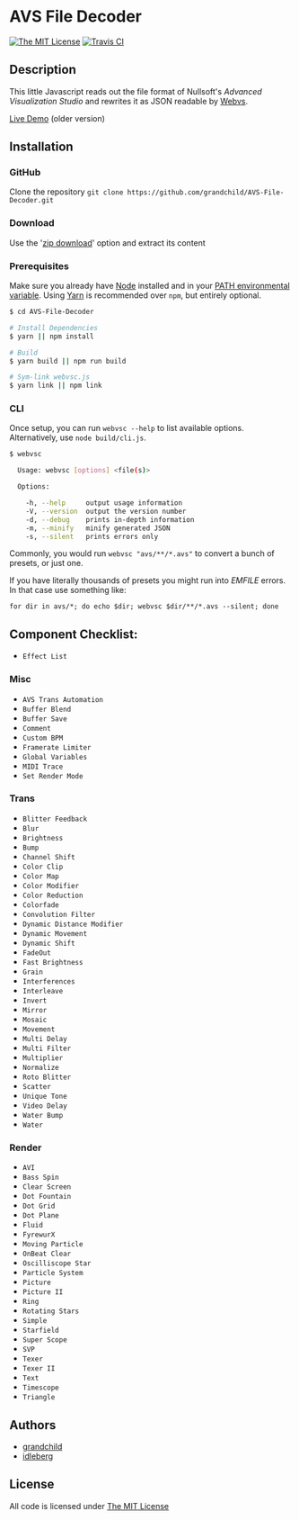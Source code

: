 # AVS File Decoder

[![The MIT License](https://img.shields.io/badge/license-MIT-orange.svg?style=flat-square)](http://opensource.org/licenses/MIT)
[![Travis CI](https://img.shields.io/travis/grandchild/AVS-File-Decoder/typescript.svg?style=flat-square)](https://travis-ci.org/grandchild/AVS-File-Decoder)

## Description

This little Javascript reads out the file format of Nullsoft's _Advanced Visualization Studio_ and rewrites it as JSON readable by [Webvs](https://github.com/azeem/webvs).

[Live Demo](http://grandchild.github.io/AVS-File-Decoder/) (older version)

## Installation

### GitHub

Clone the repository `git clone https://github.com/grandchild/AVS-File-Decoder.git`

### Download

Use the '[zip download](https://github.com/grandchild/AVS-File-Decoder/archive/typescript.zip)' option and extract its content

### Prerequisites

Make sure you already have [Node](https://nodejs.org) installed and in your [PATH environmental variable](https://superuser.com/questions/284342/what-are-path-and-other-environment-variables-and-how-can-i-set-or-use-them/284351#284351). Using [Yarn](https://yarnpkg.com/) is recommended over `npm`, but entirely optional.

```sh
$ cd AVS-File-Decoder

# Install Dependencies
$ yarn || npm install

# Build
$ yarn build || npm run build

# Sym-link webvsc.js
$ yarn link || npm link
```

### CLI

Once setup, you can run `webvsc --help` to list available options. Alternatively, use `node build/cli.js`.

```sh
$ webvsc

  Usage: webvsc [options] <file(s)>

  Options:

    -h, --help     output usage information
    -V, --version  output the version number
    -d, --debug    prints in-depth information
    -m, --minify   minify generated JSON
    -s, --silent   prints errors only
```

Commonly, you would run `webvsc "avs/**/*.avs"` to convert a bunch of presets, or just one.

If you have literally thousands of presets you might run into _EMFILE_ errors. In that case use something like:

`for dir in avs/*; do echo $dir; webvsc $dir/**/*.avs --silent; done`

## Component Checklist:

- `Effect List`

### Misc
- `AVS Trans Automation`
- `Buffer Blend`
- `Buffer Save`
- `Comment`
- `Custom BPM`
- `Framerate Limiter`
- `Global Variables`
- `MIDI Trace`
- `Set Render Mode`

### Trans
- `Blitter Feedback`
- `Blur`
- `Brightness`
- `Bump`
- `Channel Shift`
- `Color Clip`
- `Color Map`
- `Color Modifier`
- `Color Reduction`
- `Colorfade`
- `Convolution Filter`
- `Dynamic Distance Modifier`
- `Dynamic Movement`
- `Dynamic Shift`
- `FadeOut`
- `Fast Brightness`
- `Grain`
- `Interferences`
- `Interleave`
- `Invert`
- `Mirror`
- `Mosaic`
- `Movement`
- `Multi Delay`
- `Multi Filter`
- `Multiplier`
- `Normalize`
- `Roto Blitter`
- `Scatter`
- `Unique Tone`
- `Video Delay`
- `Water Bump`
- `Water`

### Render
- `AVI`
- `Bass Spin`
- `Clear Screen`
- `Dot Fountain`
- `Dot Grid`
- `Dot Plane`
- `Fluid`
- `FyrewurX`
- `Moving Particle`
- `OnBeat Clear`
- `Oscilliscope Star`
- `Particle System`
- `Picture`
- `Picture II`
- `Ring`
- `Rotating Stars`
- `Simple`
- `Starfield`
- `Super Scope`
- `SVP`
- `Texer`
- `Texer II`
- `Text`
- `Timescope`
- `Triangle`


## Authors

* [grandchild](https://github.com/grandchild)
* [idleberg](https://github.com/idleberg)

## License

All code is licensed under [The MIT License](http://opensource.org/licenses/MIT)
